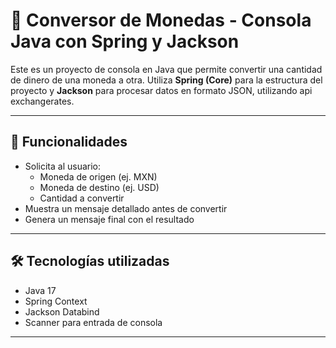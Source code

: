 # 💱 Conversor de Monedas - Consola Java con Spring y Jackson

Este es un proyecto de consola en Java que permite convertir una cantidad de dinero de una moneda a otra. Utiliza **Spring (Core)** para la estructura del proyecto y **Jackson** para procesar datos en formato JSON, utilizando api exchangerates.

---

## 🎯 Funcionalidades

- Solicita al usuario:
  - Moneda de origen (ej. MXN)
  - Moneda de destino (ej. USD)
  - Cantidad a convertir
- Muestra un mensaje detallado antes de convertir
- Genera un mensaje final con el resultado

---

## 🛠 Tecnologías utilizadas

- Java 17
- Spring Context 
- Jackson Databind
- Scanner para entrada de consola

---

